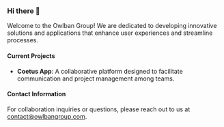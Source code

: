 ### Hi there 👋

Welcome to the Owlban Group! We are dedicated to developing innovative solutions and applications that enhance user experiences and streamline processes.

#### Current Projects
- **Coetus App**: A collaborative platform designed to facilitate communication and project management among teams.

#### Contact Information
For collaboration inquiries or questions, please reach out to us at [contact@owlbangroup.com](mailto:contact@owlbangroup.com).
